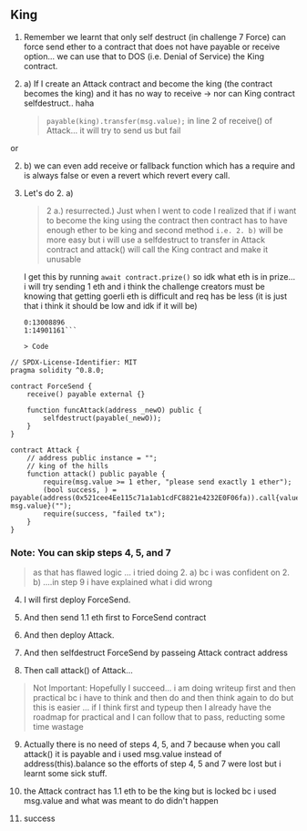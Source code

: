 ## King

1. Remember we learnt that only self destruct (in challenge 7 Force) can force send ether to a contract that does not have payable or receive option... we can use that to DOS (i.e. Denial of Service) the King contract.

2. a) If I create an Attack contract and become the king (the contract becomes the king) and it has no way to receive -> nor can King contract selfdestruct.. haha
   > `payable(king).transfer(msg.value);` in line 2 of receive() of Attack... it will try to send us but fail

or

2. b) we can even add receive or fallback function which has a require and is always false or even a revert which revert every call.

3. Let's do 2. a)

   > 2 a.) resurrected.) Just when I went to code I realized that if i want to become the king using the contract then contract has to have enough ether to be king and second method `i.e. 2. b)` will be more easy but i will use a selfdestruct to transfer in Attack contract and attack() will call the King contract and make it unusable

   I get this by running `await contract.prize()` so idk what eth is in prize... i will try sending 1 eth and i think the challenge creators must be knowing that getting goerli eth is difficult and req has be less (it is just that i think it should be low and idk if it will be)

   ````words:Array(3)
   0:13008896
   1:14901161```

   > Code
   ````

```solidity
// SPDX-License-Identifier: MIT
pragma solidity ^0.8.0;

contract ForceSend {
    receive() payable external {}

    function funcAttack(address _newO) public {
        selfdestruct(payable(_newO));
    }
}

contract Attack {
    // address public instance = "";
    // king of the hills
    function attack() public payable {
        require(msg.value >= 1 ether, "please send exactly 1 ether");
        (bool success, ) = payable(address(0x521cee4Ee115c71a1ab1cdFC8821e4232E0F06fa)).call{value: msg.value}("");
        require(success, "failed tx");
    }
}
```

### Note: You can skip steps 4, 5, and 7

> as that has flawed logic ... i tried doing 2. a) bc i was confident on 2. b) ....in step 9 i have explained what i did wrong

4. I will first deploy ForceSend.

5. And then send 1.1 eth first to ForceSend contract

6. And then deploy Attack.

7. And then selfdestruct ForceSend by passeing Attack contract address

8. Then call attack() of Attack...

> Not Important: Hopefully I succeed... i am doing writeup first and then practical bc i have to think and then do and then think again to do but this is easier ... if I think first and typeup then I already have the roadmap for practical and I can follow that to pass, reducting some time wastage

9. Actually there is no need of steps 4, 5, and 7 because when you call attack() it is payable and i used msg.value instead of address(this).balance so the efforts of step 4, 5 and 7 were lost but i learnt some sick stuff.

10. the Attack contract has 1.1 eth to be the king but is locked bc i used msg.value and what was meant to do didn't happen

11. success
